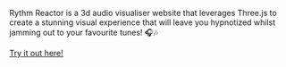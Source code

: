Rythm Reactor is a 3d audio visualiser website that leverages Three.js to create a stunning visual experience that will leave you hypnotized whilst jamming out to your favourite tunes! 🎧🎶


<a href="https://rythm-reactor.vercel.app/">Try it out here!</a>
